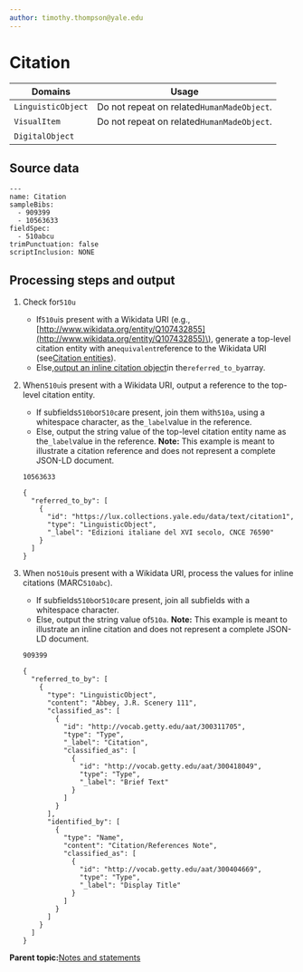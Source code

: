 ```yaml
---
author: timothy.thompson@yale.edu
---
```


# Citation

|Domains|Usage|
|-------|-----|
|`LinguisticObject`|Do not repeat on related`HumanMadeObject`.|
|`VisualItem`|Do not repeat on related`HumanMadeObject`.|
|`DigitalObject`| |

## Source data

```
---
name: Citation
sampleBibs:
  - 909399
  - 10563633
fieldSpec:
  - 510abcu
trimPunctuation: false
scriptInclusion: NONE
```

## Processing steps and output

1.  Check for`510u`

    -   If`510u`is present with a Wikidata URI \(e.g.,[http://www.wikidata.org/entity/Q107432855](http://www.wikidata.org/entity/Q107432855)\), generate a top-level citation entity with an`equivalent`reference to the Wikidata URI \(see[Citation entities](../citation_entities.md)\).
    -   Else,[output an inline citation object](#step_m53_cph_krb)in the`referred_to_by`array.
2.  When`510u`is present with a Wikidata URI, output a reference to the top-level citation entity.

    -   If subfields`510b`or`510c`are present, join them with`510a`, using a whitespace character, as the`_label`value in the reference.
    -   Else, output the string value of the top-level citation entity name as the`_label`value in the reference.
    **Note:** This example is meant to illustrate a citation reference and does not represent a complete JSON-LD document.

    `10563633`

    ```
    {
      "referred_to_by": [
        {
          "id": "https://lux.collections.yale.edu/data/text/citation1",
          "type": "LinguisticObject",
          "_label": "Edizioni italiane del XVI secolo, CNCE 76590"
        }
      ]
    }
    ```

3.  When no`510u`is present with a Wikidata URI, process the values for inline citations \(MARC`510abc`\).

    -   If subfields`510b`or`510c`are present, join all subfields with a whitespace character.
    -   Else, output the string value of`510a`.
    **Note:** This example is meant to illustrate an inline citation and does not represent a complete JSON-LD document.

    `909399`

    ```
    {
      "referred_to_by": [
        {
          "type": "LinguisticObject",
          "content": "Abbey, J.R. Scenery 111",
          "classified_as": [
            {
              "id": "http://vocab.getty.edu/aat/300311705",
              "type": "Type",
              "_label": "Citation",
              "classified_as": [
                {
                  "id": "http://vocab.getty.edu/aat/300418049",
                  "type": "Type",
                  "_label": "Brief Text"
                }
              ]
            }
          ],
          "identified_by": [
            {
              "type": "Name",
              "content": "Citation/References Note",
              "classified_as": [
                {
                  "id": "http://vocab.getty.edu/aat/300404669",
                  "type": "Type",
                  "_label": "Display Title"
                }
              ]
            }
          ]
        }
      ]
    }
    ```


**Parent topic:**[Notes and statements](../../concepts/notes_and_statements.md)

